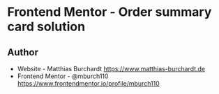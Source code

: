 # Frontend Mentor - Order summary card solution

## Author

- Website - Matthias Burchardt https://www.matthias-burchardt.de
- Frontend Mentor - @mburch110 https://www.frontendmentor.io/profile/mburch110
